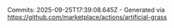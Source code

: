 Commits: 2025-09-25T17:39:08.645Z - Generated via https://github.com/marketplace/actions/artificial-grass
<br>
